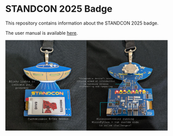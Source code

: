 # STANDCON 2025 Badge

This repository contains information about the STANDCON 2025 badge.

The user manual is available [here](https://docs.google.com/document/d/1bNitgmMLRookfNiXjT3L102-u5uqDoWMhXvGiimhU6k/edit?usp=sharing).

![intro to badge](images/intro.png)
